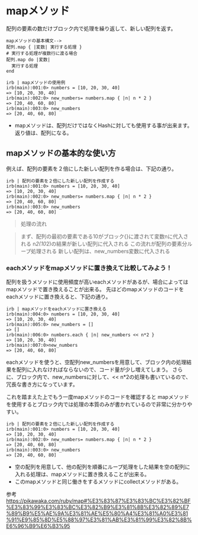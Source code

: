 # mapメソッド
配列の要素の数だけブロック内で処理を繰り返して、新しい配列を返す。
```
mapメソッドの基本構文-->
配列.map { |変数| 実行する処理 }
# 実行する処理が複数行に渡る場合
配列.map do |変数|
  実行する処理
end
```
```
irb | mapメソッドの使用例
irb(main):001:0> numbers = [10, 20, 30, 40]
=> [10, 20, 30, 40]
irb(main):002:0> new_numbers= numbers.map { |n| n * 2 }
=> [20, 40, 60, 80]
irb(main):003:0> new_numbers
=> [20, 40, 60, 80]
```
- mapメソッドは、配列だけではなくHashに対しても使用する事が出来ます。返り値は、配列になる。

## mapメソッドの基本的な使い方

例えば、配列の要素を２倍にした新しい配列を作る場合は、下記の通り。
```
irb | 配列の要素を２倍にした新しい配列を作成する
irb(main):001:0> numbers = [10, 20, 30, 40]
=> [10, 20, 30, 40]
irb(main):002:0> new_numbers= numbers.map { |n| n * 2 }
=> [20, 40, 60, 80]
irb(main):003:0> new_numbers
=> [20, 40, 60, 80]
```
>処理の流れ

>まず、配列の最初の要素である10がブロック{}に渡されて変数nに代入される
>n*2(10*2)の結果が新しい配列に代入される
>この流れが配列の要素分ループ処理される
>新しい配列は、new_numbers変数に代入される

### eachメソッドをmapメソッドに置き換えて比較してみよう！
配列を扱うメソッドに使用頻度が高いeachメソッドがあるが、場合によってはmapメソッドで置き換えることが出来る。
先ほどのmapメソッドのコードをeachメソッドに置き換えると、下記の通り。
```
irb | mapメソッドをeachメソッドに置き換える
irb(main):004:0> numbers = [10, 20, 30, 40]
=> [10, 20, 30, 40]
irb(main):005:0> new_numbers = []
=> []
irb(main):006:0> numbers.each { |n| new_numbers << n*2 }
=> [10, 20, 30, 40]
irb(main):007:0>new_numbers
=> [20, 40, 60, 80]
```
eachメソッドを使うと、空配列new_numbersを用意して、ブロック内の処理結果を配列に入れなければならないので、コード量が少し増えてしまう。
さらに、ブロック内で、new_numbersに対して、<< n*2の処理も書いているので、冗長な書き方になっています。

これを踏まえた上でもう一度mapメソッドのコードを確認すると
mapメソッドを使用するとブロック内では処理の本質のみが書かれているので非常に分かりやすい。
```
irb | 配列の要素を２倍にした新しい配列を作成する
irb(main):001:0> numbers = [10, 20, 30, 40]
=> [10, 20, 30, 40]
irb(main):002:0> new_numbers= numbers.map { |n| n * 2 }
=> [20, 40, 60, 80]
irb(main):003:0> new_numbers
=> [20, 40, 60, 80]
```
- 空の配列を用意して、他の配列を順番にループ処理をした結果を空の配列に入れる処理は、mapメソッドに置き換えることが出来る。
- このmapメソッドと同じ働きをするメソッドにcollectメソッドがある。

参考　https://pikawaka.com/ruby/map#%E3%83%87%E3%83%BC%E3%82%BF%E3%83%99%E3%83%BC%E3%82%B9%E3%81%8B%E3%82%89%E7%89%B9%E5%AE%9A%E3%81%AE%E5%80%A4%E3%81%A0%E3%81%91%E9%85%8D%E5%88%97%E3%81%AB%E3%81%99%E3%82%8B%E6%96%B9%E6%B3%95
